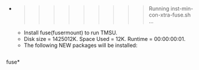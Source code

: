 * >>>>>>>>> Running inst-min-con-xtra-fuse.sh ...
  * Install fuse(fusermount) to run TMSU.
  * Disk size = 1425012K. Space Used = 12K. Runtime = 00:00:00:01.
  * The following NEW packages will be installed:
  ```bash
fuse*
  ```
